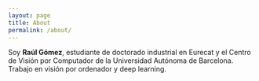 ```yaml
---
layout: page
title: About
permalink: /about/
---
```


Soy **Raúl Gómez**, estudiante de doctorado industrial en Eurecat y el Centro de Visión por Computador de la Universidad Autónoma de Barcelona. Trabajo en visión por ordenador y deep learning. 
